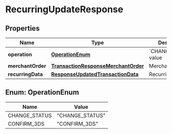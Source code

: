 
# RecurringUpdateResponse

## Properties
Name | Type | Description | Notes
------------ | ------------- | ------------- | -------------
**operation** | [**OperationEnum**](#OperationEnum) | &#x60;CHANGE_STATUS&#x60; value |  [optional]
**merchantOrder** | [**TransactionResponseMerchantOrder**](TransactionResponseMerchantOrder.md) | Merchant data |  [optional]
**recurringData** | [**ResponseUpdatedTransactionData**](ResponseUpdatedTransactionData.md) | Recurring data |  [optional]


<a name="OperationEnum"></a>
## Enum: OperationEnum
Name | Value
---- | -----
CHANGE_STATUS | &quot;CHANGE_STATUS&quot;
CONFIRM_3DS | &quot;CONFIRM_3DS&quot;



